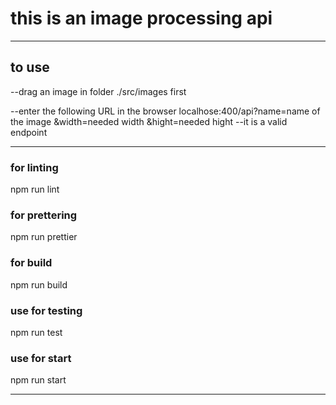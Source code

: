 # this is an image processing api 

-----------------------------------------------------------

## to use  
--drag an image in folder ./src/images first

--enter the following URL in the browser 
   localhose:400/api?name=name of the image &width=needed width &hight=needed hight    --it is a valid endpoint

------------------------------------------------------------
###  for linting
  npm run lint

### for prettering
  npm run prettier
  
### for build
  npm run build

### use for testing 
   npm run test

### use for start
  npm run start

------------------------------------------------------------